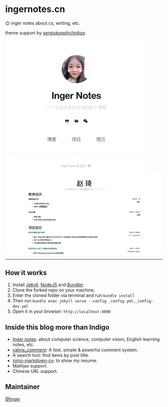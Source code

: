# ingernotes.cn
:blush: inger notes about cs, writing, etc.

theme support by [sergiokopplin/indigo](https://github.com/sergiokopplin/indigo).

<img src="./assets/images/screenshot-home-page.png" alt="screenshots-homepage" style="zoom:75%;" div align=center />

<img src="./assets/images/screenshot-resume.png" alt="screenshots-resume" style="zoom:50%;" div align = center />

---

## How it works

1. Install [Jekyll](https://jekyllrb.com/), [NodeJS](https://nodejs.org/) and [Bundler](https://bundler.io/).
2. Clone the forked repo on your machine;
3. Enter the cloned folder via terminal and run `bundle install` 
4. Then run `bundle exec jekyll serve --config _config.yml,_config-dev.yml`
5. Open it in your browser: `http://localhost:4000`

## Inside this blog more than Indigo

- [Inger notes](./posts): about computer science, computer vision, English learning notes, etc.
- [valine_comment](https://github.com/xCss/Valine): A fast, simple & powerful comment system.
- A search tool: find items by post title.
- [nimo-markdown-cv](https://github.com/wodeni/nimo-markdown-cv): to show my resume.
- Mathjax support.
- Chinese URL support.

## Maintainer

[@Inger](https://github.com/inger-chao)

